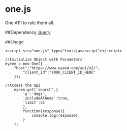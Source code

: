 one.js
======

One API to rule them all.

##Dependency
[jquery](https://github.com/jquery/jquery)

##Usage

```
<script src="one.js" type="text/javascript"></script>
```

```
//Initialize Object with Parameters 
eyeem = new One({
  	"host":"https://www.eyeem.com/api/v2/",
		"client_id":"YOUR_CLIENT_ID_HERE"
	});

//Access the api
	eyeem.get('search',{
		'q':'dogs',
		'includeAlbums':true,
		'limit':35
		},
		function(response){
			console.log(response);
		}
	);
  
  ```
